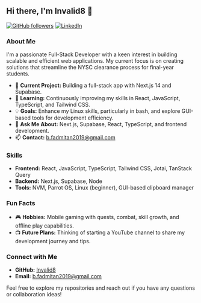 ## Hi there, I'm Invalid8 👋

[![GitHub followers](https://img.shields.io/github/followers/Invalid8?label=Follow&style=social)](https://github.com/Invalid8) 
[![LinkedIn](https://img.shields.io/badge/-Connect-blue?style=flat&logo=LinkedIn&logoColor=white)](https://www.linkedin.com/in/daniel-fadamitan-a08052247)

### About Me

I'm a passionate Full-Stack Developer with a keen interest in building scalable and efficient web applications. My current focus is on creating solutions that streamline the NYSC clearance process for final-year students.

- 🔭 **Current Project:** Building a full-stack app with Next.js 14 and Supabase.
- 🌱 **Learning:** Continuously improving my skills in React, JavaScript, TypeScript, and Tailwind CSS.
- 💡 **Goals:** Enhance my Linux skills, particularly in bash, and explore GUI-based tools for development efficiency.
- 💬 **Ask Me About:** Next.js, Supabase, React, TypeScript, and frontend development.
- 📫 **Contact:** b.fadmitan2019@gmail.com


### Skills

- **Frontend:** React, JavaScript, TypeScript, Tailwind CSS, Jotai, TanStack Query
- **Backend:** Next.js, Supabase, Node
- **Tools:** NVM, Parrot OS, Linux (beginner), GUI-based clipboard manager

### Fun Facts

- 🎮 **Hobbies:** Mobile gaming with quests, combat, skill growth, and offline play capabilities.
- 📺 **Future Plans:** Thinking of starting a YouTube channel to share my development journey and tips.

### Connect with Me

- **GitHub:** [Invalid8](https://github.com/Invalid8)
- **Email:** b.fadmitan2019@gmail.com

Feel free to explore my repositories and reach out if you have any questions or collaboration ideas!
